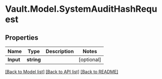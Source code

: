 # Vault.Model.SystemAuditHashRequest

## Properties

Name | Type | Description | Notes
------------ | ------------- | ------------- | -------------
**Input** | **string** |  | [optional] 

[[Back to Model list]](../README.md#documentation-for-models) [[Back to API list]](../README.md#documentation-for-api-endpoints) [[Back to README]](../README.md)

